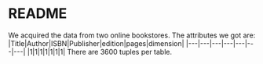 # README
We acquired the data from two online bookstores. The attributes we got are: 
|Title|Author|ISBN|Publisher|edition|pages|dimension|
|---|---|---|---|---|---|---|
|1|1|1|1|1|1|1|
There are 3600 tuples per table.

